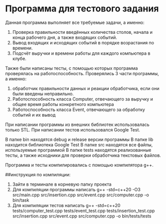 # Программа для тестового задания

Данная программа выполняет все требуемые задачи, а именно:
1) Проверка правильности введённых количества столов, начала и конца рабочего дня, а также входящих событий.
2) Вывод входящих и исходящих событий в порядке возрастания по времени.
3) Подсчёт выручки и времени работы для каждого компьютера в клубе.

Также были написаны тесты, с помощью которых программа проверялась на работоспособность.
Проверялись 3 части программы, а именно:
1) обработчик правильности данных и реакции обработчика, если они были введены неправильно.
2) Работоспособность класса Computer, отвечающего за выручку и общее время работы конкретного компьютера
3) Работоспособность класса Event, отвечающего за обработку событий и их вывод

При написании программы из внешних библиотек использовалась только STL.
При написании тестов использовался Google Test.

В папке bin находятся debug и release версии программы
В папке lib находится библиотека Google Test
В папке src находятся все файлы, используемые программой
В папке tests находятся реализованные тесты, а также исходники для проверки обработчика текстовых файлов.

Программа и тесты компилировались с помощью компилятора g++.

##инструкция по компиляции:
1) Зайти в терминале в корневую папку проекта
2) Для компиляции программы написать g++ -std=c++20 -O3 src/main.cpp src/insertion.cpp src/event.cpp src/computer.cpp -o bin/task
3) Для компиляции тестов написать g++ -std=c++20 tests/computer_test.cpp tests/event_test.cpp tests/insertion_test.cpp src/insertion.cpp src/event.cpp src/computer.cpp -o bin/tests/tests
